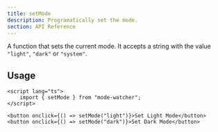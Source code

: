 ```yaml
---
title: setMode
description: Programatically set the mode.
section: API Reference
---
```


A function that sets the current mode. It accepts a string with the value `"light"`, `"dark"` or `"system"`.

## Usage

```svelte
<script lang="ts">
	import { setMode } from "mode-watcher";
</script>

<button onclick={() => setMode("light")}>Set Light Mode</button>
<button onclick={() => setMode("dark")}>Set Dark Mode</button>
```

